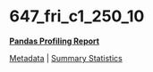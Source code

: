 # 647_fri_c1_250_10

[**Pandas Profiling Report**](https://epistasislab.github.io/penn-ml-benchmarks/profile/647_fri_c1_250_10.html)

[Metadata](metadata.yaml) | [Summary Statistics](summary_stats.tsv)
